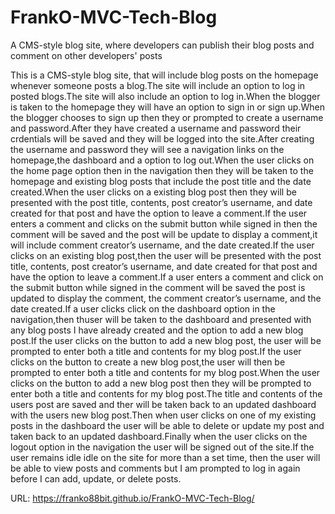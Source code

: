 # FrankO-MVC-Tech-Blog
A CMS-style blog site, where developers can publish their blog posts and comment on other developers' posts


This is a CMS-style blog site, that will include blog posts on the homepage whenever someone posts a blog.The site will include an option to log in posted blogs.The site will also include an option to log in.When the blogger is taken to the homepage they will have an option to sign in or sign up.When the blogger chooses to sign up then they or prompted to create a username and password.After they have created a username and password their crdentials will be saved and they will be logged into the site.After creating the username and password they will see a navigation links on the homepage,the dashboard and a option to log out.When the user clicks on the home page option then in the navigation then they will be taken to the homepage and existing blog posts that include the post title and the date created.When the user clicks on a existing blog post then they will be presented with the post title, contents, post creator’s username, and date created for that post and have the option to leave a comment.If the user enters a comment and clicks on the submit button while signed in then the comment will be saved and the post will be update to display a comment,it will include comment creator’s username, and the date created.If the user clicks on an existing blog post,then the user will be  presented with the post title, contents, post creator’s username, and date created for that post and have the option to leave a comment.If a user enters a comment and click on the submit button while signed in the comment will be saved the post is updated to display the comment, the comment creator’s username, and the date created.If a user clicks click on the dashboard option in the navigation,then thuser will be taken to the dashboard and presented  with any blog posts I have already created and the option to add a new blog post.If the user clicks on the button to add a new blog post, the user will be prompted to enter both a title and contents for my blog post.If the user clicks on the button to create a new blog post,the user will then be prompted to enter both a title and contents for my blog post.When the user clicks on the button to add a new blog post then they will be prompted to enter both a title and contents for my blog post.The title and contents of the users  post are saved and ther will be taken back to an updated dashboard with the users new blog post.Then when user clicks on one of my existing posts in the dashboard the user will be able to delete or update my post and taken back to an updated dashboard.Finally when the user  clicks on the logout option in the navigation the user will be signed out of the site.If the user remains idle idle on the site for more than a set time,
then the user will be able to view posts and comments but I am prompted to log in again before I can add, update, or delete posts.

URL: https://franko88bit.github.io/FrankO-MVC-Tech-Blog/
